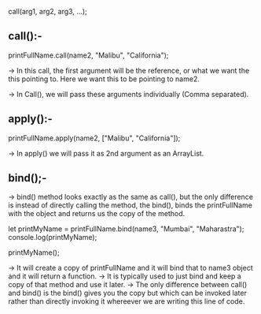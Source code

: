call(arg1, arg2, arg3, ...);

call():-
----------
printFullName.call(name2, "Malibu", "California");

-> In this call, the first argument will be the reference, or what we want the this pointing to. Here we want this to be pointing to name2.

-> In Call(), we will pass these arguments individually (Comma separated).

apply():-
------------
printFullName.apply(name2, ["Malibu", "California"]);

-> In apply() we will pass it as 2nd argument as an ArrayList.

bind();-
------------
-> bind() method looks exactly as the same as call(), but the only difference is instead of directly calling the method, the bind(), binds the printFullName with the object and returns us the copy of the method.

let printMyName = printFullName.bind(name3, "Mumbai", "Maharastra");
console.log(printMyName);

printMyName();

-> It will create a copy of printFullName and it will bind that to name3 object and it will return a function.
-> It is typically used to just bind and keep a copy of that method and use it later.
-> The only difference between call() and bind() is the bind() gives you the copy but which can be invoked later rather than directly invoking it whereever we are writing this line of code.